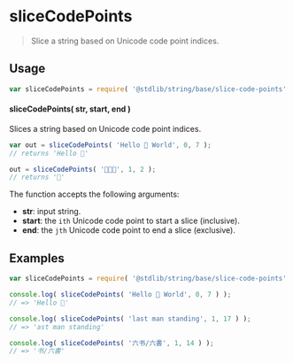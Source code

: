 <!--

@license Apache-2.0

Copyright (c) 2025 The Stdlib Authors.

Licensed under the Apache License, Version 2.0 (the "License");
you may not use this file except in compliance with the License.
You may obtain a copy of the License at

   http://www.apache.org/licenses/LICENSE-2.0

Unless required by applicable law or agreed to in writing, software
distributed under the License is distributed on an "AS IS" BASIS,
WITHOUT WARRANTIES OR CONDITIONS OF ANY KIND, either express or implied.
See the License for the specific language governing permissions and
limitations under the License.

-->

# sliceCodePoints

> Slice a string based on Unicode code point indices.

<section class="usage">

## Usage

```javascript
var sliceCodePoints = require( '@stdlib/string/base/slice-code-points' );
```

#### sliceCodePoints( str, start, end )

Slices a string based on Unicode code point indices.

```javascript
var out = sliceCodePoints( 'Hello 👋 World', 0, 7 );
// returns 'Hello 👋'

out = sliceCodePoints( '👋👋👋', 1, 2 );
// returns '👋'
```

The function accepts the following arguments:

-   **str**: input string.
-   **start**: the `ith` Unicode code point to start a slice (inclusive).
-   **end**: the `jth` Unicode code point to end a slice (exclusive).

</section>

<!-- /.usage -->

<section class="examples">

## Examples

```javascript
var sliceCodePoints = require( '@stdlib/string/base/slice-code-points' );

console.log( sliceCodePoints( 'Hello 👋 World', 0, 7 ) );
// => 'Hello 👋'

console.log( sliceCodePoints( 'last man standing', 1, 17 ) );
// => 'ast man standing'

console.log( sliceCodePoints( '六书/六書', 1, 14 ) );
// => '书/六書'
```

</section>

<!-- /.examples -->

<!-- Section for related `stdlib` packages. Do not manually edit this section, as it is automatically populated. -->

<section class="related">

</section>

<!-- /.related -->

<!-- Section for all links. Do not manually edit this section, as it is automatically populated. -->

<section class="links">

</section>

<!-- /.links -->
